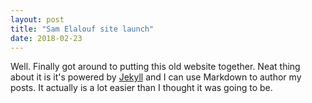 ```yaml
---
layout: post
title: "Sam Elalouf site launch"
date: 2018-02-23
---
```


Well. Finally got around to putting this old website together. Neat thing about it is it's powered by [Jekyll](http://jekyllrb.com) and I can use Markdown to author my posts. It actually is a lot easier than I thought it was going to be.
